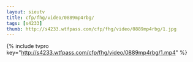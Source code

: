 ```yaml
--- 
layout: sieutv
title: cfp/fhg/video/0889mp4rbg/
tags: [s4233]
thumb: http://s4233.wtfpass.com/cfp/fhg/video/0889mp4rbg/1.jpg
---
```

{% include tvpro key="http://s4233.wtfpass.com/cfp/fhg/video/0889mp4rbg/1.mp4" %} 
